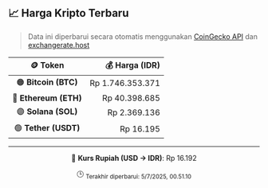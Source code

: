 

<!-- HARGA_KRIPTO -->
## 📈 Harga Kripto Terbaru

> Data ini diperbarui secara otomatis menggunakan [CoinGecko API](https://www.coingecko.com/) dan [exchangerate.host](https://exchangerate.host/)

<div align="center">

| 🪙 Token | 💰 Harga (IDR) |
|:------:|---------------:|
| 🟠 **Bitcoin (BTC)**   | Rp 1.746.353.371 |
| 🔵 **Ethereum (ETH)**  | Rp 40.398.685 |
| 🟣 **Solana (SOL)**    | Rp 2.369.136 |
| 🟢 **Tether (USDT)**   | Rp 16.195 |

---

💱 **Kurs Rupiah (USD → IDR)**: Rp 16.192

🕒 <sub>Terakhir diperbarui: 5/7/2025, 00.51.10</sub>

</div>
<!-- /HARGA_KRIPTO -->